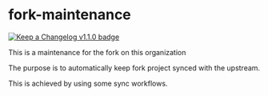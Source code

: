 # fork-maintenance

[![Keep a Changelog v1.1.0 badge](https://img.shields.io/badge/changelog-Keep%20a%20Changelog%20v1.1.0-%23E05735)](CHANGELOG.md) 

This is a maintenance for the fork on this organization

The purpose is to automatically keep fork project synced with the upstream.

This is achieved by using some sync workflows.


